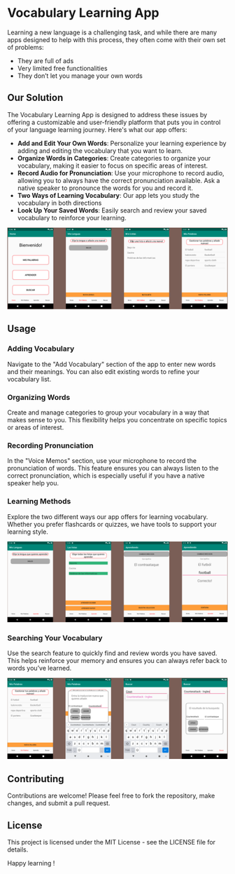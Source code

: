 # Vocabulary Learning App

Learning a new language is a challenging task, and while there are many apps designed to help with this process, they often come with their own set of problems:
- They are full of ads
- Very limited free functionalities
- They don’t let you manage your own words

## Our Solution

The Vocabulary Learning App is designed to address these issues by offering a customizable and user-friendly platform that puts you in control of your language learning journey. Here's what our app offers:

- **Add and Edit Your Own Words**: Personalize your learning experience by adding and editing the vocabulary that you want to learn.
- **Organize Words in Categories**: Create categories to organize your vocabulary, making it easier to focus on specific areas of interest.
- **Record Audio for Pronunciation**: Use your microphone to record audio, allowing you to always have the correct pronunciation available. Ask a native speaker to pronounce the words for you and record it.
- **Two Ways of Learning Vocabulary**: Our app lets you study the vocabulary in both directions
- **Look Up Your Saved Words**: Easily search and review your saved vocabulary to reinforce your learning.

![Main](images/Overview.png "Organize words in lists")


## Usage

### Adding Vocabulary

Navigate to the "Add Vocabulary" section of the app to enter new words and their meanings. You can also edit existing words to refine your vocabulary list.

### Organizing Words

Create and manage categories to group your vocabulary in a way that makes sense to you. This flexibility helps you concentrate on specific topics or areas of interest.

### Recording Pronunciation

In the "Voice Memos" section, use your microphone to record the pronunciation of words. This feature ensures you can always listen to the correct pronunciation, which is especially useful if you have a native speaker help you.

### Learning Methods

Explore the two different ways our app offers for learning vocabulary. Whether you prefer flashcards or quizzes, we have tools to support your learning style.

![Study](images/Study.png "Study mode in the App")

### Searching Your Vocabulary

Use the search feature to quickly find and review words you have saved. This helps reinforce your memory and ensures you can always refer back to words you’ve learned.

![Features](images/Functions.png "Search words and make audio recordings")

## Contributing

Contributions are welcome! Please feel free to fork the repository, make changes, and submit a pull request.

## License

This project is licensed under the MIT License - see the LICENSE file for details.

Happy learning !